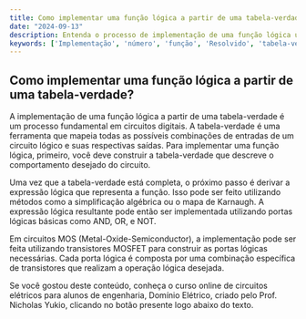 ```yaml
---
title: Como implementar uma função lógica a partir de uma tabela-verdade?
date: "2024-09-13"
description: Entenda o processo de implementação de uma função lógica utilizando uma tabela-verdade.
keywords: ['Implementação', 'número', 'função', 'Resolvido', 'tabela-verdade', 'Lógico', 'MOS']
---
```


## Como implementar uma função lógica a partir de uma tabela-verdade?

A implementação de uma função lógica a partir de uma tabela-verdade é um processo fundamental em circuitos digitais. A tabela-verdade é uma ferramenta que mapeia todas as possíveis combinações de entradas de um circuito lógico e suas respectivas saídas. Para implementar uma função lógica, primeiro, você deve construir a tabela-verdade que descreve o comportamento desejado do circuito.

Uma vez que a tabela-verdade está completa, o próximo passo é derivar a expressão lógica que representa a função. Isso pode ser feito utilizando métodos como a simplificação algébrica ou o mapa de Karnaugh. A expressão lógica resultante pode então ser implementada utilizando portas lógicas básicas como AND, OR, e NOT.

Em circuitos MOS (Metal-Oxide-Semiconductor), a implementação pode ser feita utilizando transistores MOSFET para construir as portas lógicas necessárias. Cada porta lógica é composta por uma combinação específica de transistores que realizam a operação lógica desejada.

Se você gostou deste conteúdo, conheça o curso online de circuitos elétricos para alunos de engenharia, Domínio Elétrico, criado pelo Prof. Nicholas Yukio, clicando no botão presente logo abaixo do texto.
